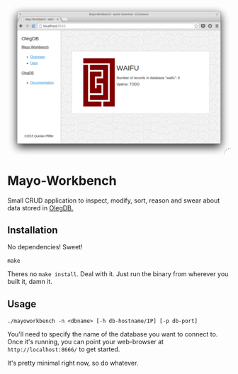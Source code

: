 <img src="screenshot.png" />

# Mayo-Workbench

Small CRUD application to inspect, modify, sort, reason and swear about data
stored in [OlegDB.](https://olegdb.org/)

## Installation

No dependencies! Sweet!

```
make
```

Theres no `make install`. Deal with it. Just run the binary from wherever you
built it, damn it.

## Usage

```
./mayoworkbench -n <dbname> [-h db-hostname/IP] [-p db-port]
```

You'll need to specify the name of the database you want to connect to. Once
it's running, you can point your web-browser at `http://localhost:8666/` to get
started.

It's pretty minimal right now, so do whatever.

